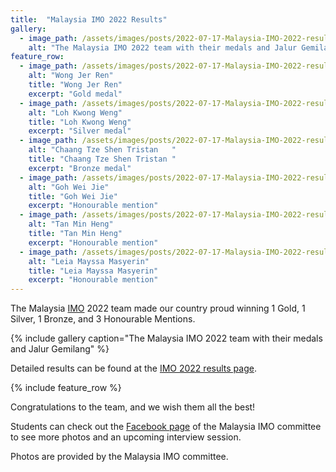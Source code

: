 ```yaml
---
title:  "Malaysia IMO 2022 Results"
gallery:
  - image_path: /assets/images/posts/2022-07-17-Malaysia-IMO-2022-results/imo-mys-results-2022.jpeg
    alt: "The Malaysia IMO 2022 team with their medals and Jalur Gemilang"
feature_row:
  - image_path: /assets/images/posts/2022-07-17-Malaysia-IMO-2022-results/wong-imo.jpeg
    alt: "Wong Jer Ren"
    title: "Wong Jer Ren"
    excerpt: "Gold medal"
  - image_path: /assets/images/posts/2022-07-17-Malaysia-IMO-2022-results/loh-imo.jpeg
    alt: "Loh Kwong Weng"
    title: "Loh Kwong Weng"
    excerpt: "Silver medal"
  - image_path: /assets/images/posts/2022-07-17-Malaysia-IMO-2022-results/tristan-imo.jpeg
    alt: "Chaang Tze Shen Tristan	"
    title: "Chaang Tze Shen Tristan	"
    excerpt: "Bronze medal"
  - image_path: /assets/images/posts/2022-07-17-Malaysia-IMO-2022-results/goh-imo.jpeg
    alt: "Goh Wei Jie"
    title: "Goh Wei Jie"
    excerpt: "Honourable mention"
  - image_path: /assets/images/posts/2022-07-17-Malaysia-IMO-2022-results/tan-imo.jpeg
    alt: "Tan Min Heng"
    title: "Tan Min Heng"
    excerpt: "Honourable mention"
  - image_path: /assets/images/posts/2022-07-17-Malaysia-IMO-2022-results/leia-imo.jpeg
    alt: "Leia Mayssa Masyerin"
    title: "Leia Mayssa Masyerin"
    excerpt: "Honourable mention"
---
```


The Malaysia [IMO](/imo) 2022 team made our country proud winning 1 Gold, 1 Silver, 1 Bronze, and 3 Honourable Mentions.

{% include gallery caption="The Malaysia IMO 2022 team with their medals and Jalur Gemilang" %}

Detailed results can be found at the [IMO 2022 results page](https://www.imo-official.org/team_r.aspx?code=MAS&year=2022).

{% include feature_row %}

Congratulations to the team, and we wish them all the best!

Students can check out the [Facebook page](https://www.facebook.com/IMOMalaysia) of the Malaysia IMO committee to see more photos and an upcoming interview session.

Photos are provided by the Malaysia IMO committee.